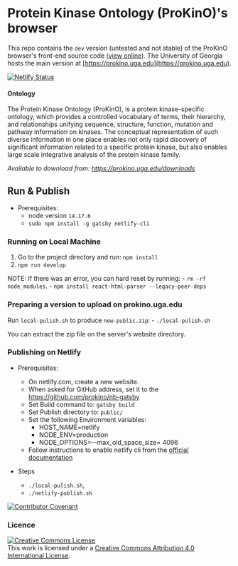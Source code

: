 
# Protein Kinase Ontology (ProKinO)'s browser
This repo contains the `dev` version (untested and not stable) of the ProKinO browser's front-end source code ([view online](https://prokino.netlify.app)). The University of Georgia hosts the main version at [https://prokino.uga.edu](https://prokino.uga.edu).

[![Netlify Status](https://api.netlify.com/api/v1/badges/6ed4e343-59b9-48c1-b04e-63fac84f8c57/deploy-status)](https://app.netlify.com/sites/prokino/deploys)

#### Ontology

The Protein Kinase Ontology (ProKinO), is a protein kinase-specific ontology, which provides a controlled vocabulary of terms, their hierarchy, and relationships unifying sequence, structure, function, mutation and pathway information on kinases. The conceptual representation of such diverse information in one place enables not only rapid discovery of significant information related to a specific protein kinase, but also enables large scale integrative analysis of the protein kinase family.

*Available to download from: https://prokino.uga.edu/downloads*

## Run & Publish

- Prerequisites:
    - node version `14.17.6`
    - `sudo npm install -g gatsby netlify-cli`
### Running on Local Machine

1. Go to the project directory and run: `npm install`
1. `npm run develop`

NOTE: If there was an error, you can hard reset by running:
    - `rm -rf node_modules`.
    - `npm install react-html-parser --legacy-peer-deps`

### Preparing a version to upload on prokino.uga.edu

Run `local-pulish.sh` to produce `new-public.zip`:
    - `./local-pulish.sh`

You can extract the zip file on the server's website directory.


### Publishing on Netlify

- Prerequisites:
    - On netlify.com, create a new website. 
    - When asked for GitHub address, set it to the https://github.com/prokino/nb-gatsby
    - Set Build command to: `gatsby build`
    - Set Publish directory to: `public/`
    - Set the following Environment variables:
        - HOST_NAME=netlify
        - NODE_ENV=production
        - NODE_OPTIONS=--max_old_space_size= 4096
    - Follow instructions to enable netlify cli from the [official documentation ](https://docs.netlify.com/cli/get-started/#authentication)

- Steps
    - `./local-pulish.sh`,
    - `./netlify-publish.sh`

[![Contributor Covenant](https://img.shields.io/badge/Contributor%20Covenant-2.1-4baaaa.svg)](code_of_conduct.md)

### Licence
<a rel="license" href="http://creativecommons.org/licenses/by/4.0/"><img alt="Creative Commons License" style="border-width:0" src="https://i.creativecommons.org/l/by/4.0/88x31.png" /></a><br />This work is licensed under a <a rel="license" href="http://creativecommons.org/licenses/by/4.0/">Creative Commons Attribution 4.0 International License</a>.